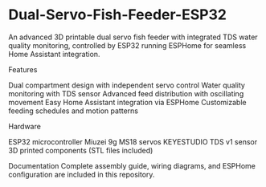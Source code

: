 # Dual-Servo-Fish-Feeder-ESP32
An advanced 3D printable dual servo fish feeder with integrated TDS water quality monitoring, controlled by ESP32 running ESPHome for seamless Home Assistant integration.

Features

Dual compartment design with independent servo control
Water quality monitoring with TDS sensor
Advanced feed distribution with oscillating movement
Easy Home Assistant integration via ESPHome
Customizable feeding schedules and motion patterns

Hardware

ESP32 microcontroller
Miuzei 9g MS18 servos
KEYESTUDIO TDS v1 sensor
3D printed components (STL files included)

Documentation
Complete assembly guide, wiring diagrams, and ESPHome configuration are included in this repository.
